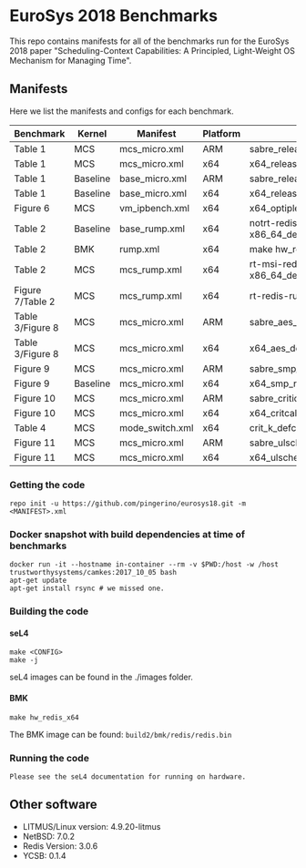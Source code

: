 EuroSys 2018 Benchmarks
=======================

This repo contains manifests for all of the benchmarks run for the EuroSys 2018 paper
"Scheduling-Context Capabilities: A Principled, Light-Weight OS Mechanism for
Managing Time".

Manifests
---------

Here we list the manifests and configs for each benchmark.


Benchmark          | Kernel     | Manifest       | Platform | Config                              |
---------          | ---------- |--------        | -------- | ------                              |
Table 1            | MCS        | mcs_micro.xml  | ARM      | sabre_release_O2_defconfig          |
Table 1            | MCS        | mcs_micro.xml  | x64      | x64_release_O2_defconfig            |
Table 1            | Baseline   | base_micro.xml | ARM      | sabre_release_O2_defconfig          |
Table 1            | Baseline   | base_micro.xml | x64      | x64_release_O2_defconfig            |
Figure 6           | MCS        | vm_ipbench.xml | x64      | x64_optiplex9020_udpecho_defconfig  |
Table 2            | Baseline   | base_rump.xml  | x64      | notrt-redis-rumprun-x86_64_defconfig|
Table 2            | BMK        | rump.xml       | x64      | make hw_redis_x64                   |
Table 2            | MCS        | mcs_rump.xml   | x64      | rt-msi-redis-rumprun-x86_64_defconfig   |
Figure 7/Table 2   | MCS        | mcs_rump.xml   | x64      | rt-redis-rumprun-x86_64_defconfig   |
Table 3/Figure 8   | MCS        | mcs_micro.xml  | ARM      | sabre_aes_defconfig                 |
Table 3/Figure 8   | MCS        | mcs_micro.xml  | x64      | x64_aes_defconfig                   |
Figure 9           | MCS        | mcs_micro.xml  | ARM      | sabre_smp_release_O2_defconfig      |
Figure 9           | Baseline   | mcs_micro.xml  | x64      | x64_smp_release_O2_defconfig        |
Figure 10          | MCS        | mcs_micro.xml  | ARM      | sabre_criticality_defconfig         |
Figure 10          | MCS        | mcs_micro.xml  | x64      | x64_critcality_defconfig            |
Table 4            | MCS        | mode_switch.xml| x64      | crit_k_defconfig & crit_ul_deconfig |*
Figure 11          | MCS        | mcs_micro.xml  | ARM      | sabre_ulscheduler_defconfig         |
Figure 11          | MCS        | mcs_micro.xml  | x64      | x64_ulscheduler_defconfig           |

### Getting the code

    repo init -u https://github.com/pingerino/eurosys18.git -m <MANIFEST>.xml

### Docker snapshot with build dependencies at time of benchmarks

```
docker run -it --hostname in-container --rm -v $PWD:/host -w /host trustworthysystems/camkes:2017_10_05 bash
apt-get update
apt-get install rsync # we missed one.

```

### Building the code

#### seL4

    make <CONFIG>
    make -j

seL4 images can be found in the ./images folder.

#### BMK

    make hw_redis_x64

The BMK image can be found: `build2/bmk/redis/redis.bin`

### Running the code

    Please see the seL4 documentation for running on hardware.

Other software
--------------

 * LITMUS/Linux version: 4.9.20-litmus
 * NetBSD: 7.0.2
 * Redis Version: 3.0.6
 * YCSB: 0.1.4


